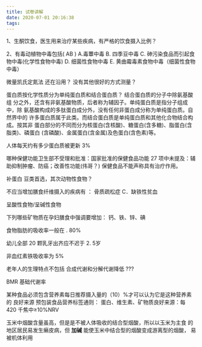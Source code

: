 ```yaml
---
title: 试卷讲解
date: 2020-07-01 20:16:38
tags:
---
```



1、生酮饮食，医生用来治疗某些疾病，有严格的饮食摄入比例？


2、有毒动植物中毒包括( AB ) A.毒蕈中毒 B. 四季豆中毒 C. 砷污染食品而引起食物中毒(化学性食物中毒) D. 细菌性食物中毒 E. 黄曲霉毒素食物中毒（细菌性食物中毒）

微量凯氏定氮法 还在沿用？ 没有其他很好的方式测量？

蛋白质按化学性质分为单纯蛋白质和结合蛋白质？
结合蛋白质的分子中除氨基酸组 分之外，还含有非氨基酸物质，后者称为辅因子。单纯蛋白质是指分子组成中，除 氨基酸构成的多肽蛋白成分外，没有任何非蛋白成分称为单纯蛋白质。自然界中的 许多蛋白质属于此类。而结合蛋白质是单纯蛋白质和其他化合物结合构成。按其非 蛋白部分的不同而分为核蛋白(含核酸)、糖蛋白(含多糖)、脂蛋白(含脂类)、磷蛋白 (含磷酸)、金属蛋白(含金属)及色蛋白(含色素)等。



人体每天约有多少蛋白质被更新 3%



哪种保健功能卫生部不受理和批准：国家批准的保健食品功能 27 项中未提及：辅助抑制肿瘤、防癌；改善性功能(伟哥？) 保健食品不能声称具有治疗作用。

补蛋白 豆类首选，其次动物性食物？


不应当增加膳食纤维摄入的疾病有 ：  骨质疏松症 C．缺铁性贫血


呈酸性食物/呈碱性食物


下列哪些矿物质在孕妇膳食中强调要增加： 钙、铁、锌、碘


食物脂肪的吸收率一般在 . 80%


幼儿全部 20 颗乳牙出齐应不迟于 2. 5岁



非血红素铁吸收率为 5%



老年人的生理特点不包括   合成代谢和分解代谢降低 ???



BMR 基础代谢率


某种食品必须包含营养素每日推荐摄入量的（10）%才可以认为它是这种营养素的 良好来源
预包装食品营养标签通则： 蛋白、维生素、矿物质良好来源：每 420 千焦中≥10%NRV



玉米中烟酸含量虽高，但是是不被人体吸收的结合型烟酸，所以以玉米为主食 的地区居民易发生癞皮病，但 **加碱** 能使玉米中结合型的烟酸变成游离型的烟酸， 易被机体利用